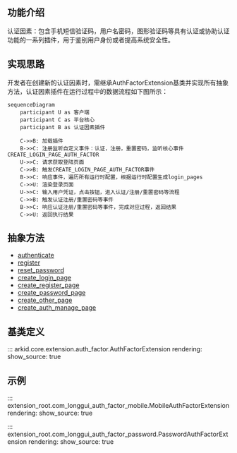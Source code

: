 ## 功能介绍

认证因素：包含手机短信验证码，用户名密码，图形验证码等具有认证或协助认证功能的一系列插件，用于鉴别用户身份或者提高系统安全性。

## 实现思路

开发者在创建新的认证因素时，需继承AuthFactorExtension基类并实现所有抽象方法，认证因素插件在运行过程中的数据流程如下图所示：

```mermaid
sequenceDiagram
    participant U as 客户端
    participant C as 平台核心
    participant B as 认证因素插件
    
    C->>B: 加载插件
    B->>C: 注册监听自定义事件：认证，注册，重置密码，监听核心事件CREATE_LOGIN_PAGE_AUTH_FACTOR
    U->>C: 请求获取登陆页面
    C->>B: 触发CREATE_LOGIN_PAGE_AUTH_FACTOR事件
    B->>C: 响应事件，遍历所有运行时配置，根据运行时配置生成login_pages
    C->>U: 渲染登录页面
    U->>C: 输入用户凭证，点击按钮，进入认证/注册/重置密码等流程
    C->>B: 触发认证注册/重置密码等事件
    B->>C: 响应认证注册/重置密码等事件，完成对应过程，返回结果
    C->>U: 返回执行结果
```

## 抽象方法

* [authenticate](#arkid.core.extension.auth_factor.AuthFactorExtension.authenticate)
* [register](#arkid.core.extension.auth_factor.AuthFactorExtension.register)
* [reset_password](#arkid.core.extension.auth_factor.AuthFactorExtension.reset_password)
* [create_login_page](#arkid.core.extension.auth_factor.AuthFactorExtension.create_login_page)
* [create_register_page](#arkid.core.extension.auth_factor.AuthFactorExtension.create_register_page)
* [create_password_page](#arkid.core.extension.auth_factor.AuthFactorExtension.create_password_page)
* [create_other_page](#arkid.core.extension.auth_factor.AuthFactorExtension.create_other_page)
* [create_auth_manage_page](#arkid.core.extension.auth_factor.AuthFactorExtension.create_auth_manage_page)

## 基类定义

::: arkid.core.extension.auth_factor.AuthFactorExtension
    rendering:
        show_source: true
    
## 示例

::: extension_root.com_longgui_auth_factor_mobile.MobileAuthFactorExtension
    rendering:
        show_source: true

::: extension_root.com_longgui_auth_factor_password.PasswordAuthFactorExtension
    rendering:
        show_source: true